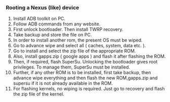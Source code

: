 ### Rooting a Nexus (like) device
1. Install ADB toolkit on PC.
2. Follow ADB commands from any website.
3. First unlock bootloader. Then install TWRP recovery.
4. Take backup and store the file on PC.
5. In order to install another rom, the present OS must be wiped.
6. Go to advance wipe and select all ( caches, system, data etc. ).
7. Go to install and select the zip file of the appropriate ROM.
8. Also, install gapps.zip ( google apps ) and flash it after flashing the ROM.
9. Then, if required, flash SuperSu. Unlocking the bootloader gives root privileges. To manage them, SuperSu must be installed.
10. Further, if any other ROM is to be installed, first take backup, then advance wipe everything and then flash the new ROM,gapps.zip and supersu if it is not already available in the ROM.
11. For flashing kernels, no wiping is required. Just go to recovery and flash the zip file of the kernel.
